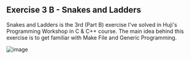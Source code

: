 ## Exercise 3 B - Snakes and Ladders
Snakes and Ladders is the 3rd (Part B) exercise I've solved in Huji's Programming Workshop in C & C++ course.
The main idea behind this exercise is to get familiar with Make File and Generic Programming.

![image](https://github.com/user-attachments/assets/ba7c43e0-47f8-463f-a113-c3dd9453e721)

